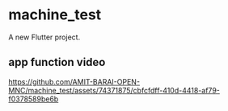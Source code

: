 # machine_test

A new Flutter project.

## app function video

https://github.com/AMIT-BARAI-OPEN-MNC/machine_test/assets/74371875/cbfcfdff-410d-4418-af79-f0378589be6b






